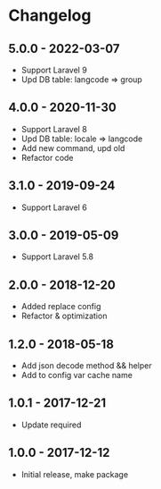 # Changelog

## 5.0.0 - 2022-03-07
- Support Laravel 9
- Upd DB table: langcode => group

## 4.0.0 - 2020-11-30
- Support Laravel 8
- Upd DB table: locale => langcode
- Add new command, upd old
- Refactor code

## 3.1.0 - 2019-09-24
- Support Laravel 6

## 3.0.0 - 2019-05-09
- Support Laravel 5.8

## 2.0.0 - 2018-12-20
- Added replace config
- Refactor & optimization

## 1.2.0 - 2018-05-18

- Add json decode method && helper
- Add to config var cache name

## 1.0.1 - 2017-12-21

- Update required

## 1.0.0 - 2017-12-12

- Initial release, make package
